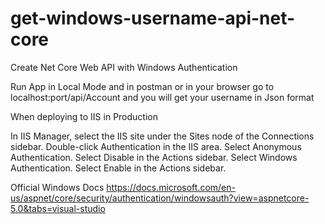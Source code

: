 # get-windows-username-api-net-core

Create Net Core Web API with Windows Authentication

Run App in Local Mode and in postman or in your browser go to localhost:port/api/Account
and you will get your username in Json format

When deploying to IIS in Production

In IIS Manager, select the IIS site under the Sites node of the Connections sidebar.
Double-click Authentication in the IIS area.
Select Anonymous Authentication. Select Disable in the Actions sidebar.
Select Windows Authentication. Select Enable in the Actions sidebar.


Official Windows Docs
https://docs.microsoft.com/en-us/aspnet/core/security/authentication/windowsauth?view=aspnetcore-5.0&tabs=visual-studio
 
